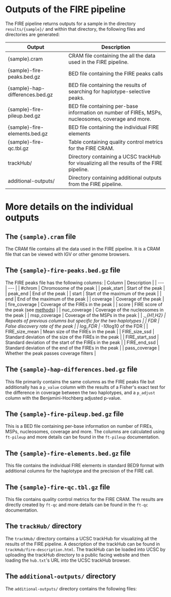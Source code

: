 # Outputs of the FIRE pipeline
The FIRE pipeline returns outputs for a sample in the directory `results/{sample}/` and within that directory, the following files and directories are generated:

| Output | Description |
| --- | --- |
| {sample}.cram | CRAM file containing the all the data used in the FIRE pipeline. |
| {sample}-fire-peaks.bed.gz | BED file containing the FIRE peaks calls |
| {sample}-hap-differences.bed.gz | BED file containing the results of searching for haplotype-selective peaks. |
| {sample}-fire-pileup.bed.gz | BED file containing per-base information on number of FIREs, MSPs, nucleosomes, coverage and more. |
| {sample}-fire-elements.bed.gz | BED file containing the individual FIRE elements |
| {sample}-fire-qc.tbl.gz | Table containing quality control metrics for the FIRE CRAM. |
| trackHub/ | Directory containing a UCSC trackHub for visualizing all the results of the FIRE pipeline. |
| additional-outputs/ | Directory containing additional outputs from the FIRE pipeline. |

# More details on the individual outputs

## The `{sample}.cram` file
The CRAM file contains all the data used in the FIRE pipeline. It is a CRAM file that can be viewed with IGV or other genome browsers. 

## The `{sample}-fire-peaks.bed.gz` file
The FIRE peaks file has the following columns:
| Column | Description |
| --- | --- |
| #chrom | Chromosome of the peak |
| peak_start | Start of the peak |
| peak_end | End of the peak |
| start | Start of the maximum of the peak |
| end | End of the maximum of the peak |
| coverage | Coverage of the peak |
| fire_coverage | Coverage of the FIREs in the peak |
| score | FIRE score of the peak (see [methods](aggregation.md)) |
| nuc_coverage | Coverage of the nucleosomes in the peak |
| msp_coverage | Coverage of the MSPs in the peak |
| .*_{H1,H2} | Repeats of previous columns but specific for the two haplotypes |
| FDR | False discovery rate of the peak |
| log_FDR | -10*log10 of the FDR |
| FIRE_size_mean | Mean size of the FIREs in the peak |
| FIRE_size_ssd | Standard deviation of the size of the FIREs in the peak |
| FIRE_start_ssd | Standard deviation of the start of the FIREs in the peak |
| FIRE_end_ssd | Standard deviation of the end of the FIREs in the peak |
| pass_coverage | Whether the peak passes coverage filters |

## The `{sample}-hap-differences.bed.gz` file
This file primarily contains the same columns as the FIRE peaks file but additionally has a `p_value` column with the results of a Fisher's exact test for the difference in coverage between the two haplotypes, and a `p_adjust` column with the Benjamini-Hochberg adjusted p-value.


## The `{sample}-fire-pileup.bed.gz` file
This is a BED file containing per-base information on number of FIREs, MSPs, nucleosomes, coverage and more. The columns are calculated using `ft-pileup` and more details can be found in the `ft-pileup` documentation.

## The `{sample}-fire-elements.bed.gz` file
This file contains the individual FIRE elements in standard BED9 format with additional columns for the haplotype and the precision of the FIRE call.

## The `{sample}-fire-qc.tbl.gz` file
This file contains quality control metrics for the FIRE CRAM. The results are directly created by `ft-qc` and more details can be found in the `ft-qc` documentation.

## The `trackHub/` directory
The `trackHub/` directory contains a UCSC trackHub for visualizing all the results of the FIRE pipeline. A description of the trackHub can be found in `trackHub/fire-description.html`. The trackHub can be loaded into UCSC by uploading the trackHub directory to a public facing website and then loading the `hub.txt`'s URL into the UCSC trackHub browser.

## The `additional-outputs/` directory
The `additional-outputs/` directory contains the following files:
